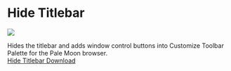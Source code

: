 # Hide Titlebar
<img src="https://github.com/srazzano/Images/blob/master/hidetitlebar.png"/>

Hides the titlebar and adds window control buttons into Customize Toolbar Palette for the Pale Moon browser.<br><a href="https://raw.githubusercontent.com/srazzano/Hide_Titlebar/master/hide-titlebar-PM57.2.4.xpi">Hide Titlebar Download</a>
